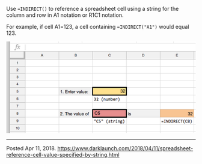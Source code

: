 Use `=INDIRECT()` to reference a spreadsheet cell using a string for the column and row in A1 notation or R1C1 notation.

For example, if cell A1=123, a cell containing `=INDIRECT("A1")` would equal 123.

<img alt="" src="/img/uploads/2018-04/spreadsheet-indirect.png" />

---


Posted Apr 11, 2018.
https://www.darklaunch.com/2018/04/11/spreadsheet-reference-cell-value-specified-by-string.html